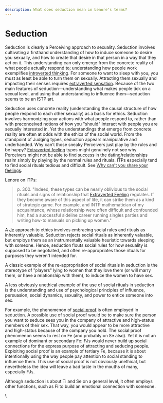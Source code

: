 ```yaml
---
description: What does seduction mean in Lenore's terms?
---
```


# Seduction

Seduction is clearly a Perceiving approach to sexuality. Seduction involves cultivating a firsthand understanding of how to induce someone to desire you sexually, and how to create that desire in that person in a way that they act on it. This understanding can only emerge from the concrete reality of what people actually respond to; understanding how people work exemplifies [introverted thinking](../../fundamentals/function-attitude/judgement/thinking/introverted-thinking.md). For someone to want to sleep with you, you must as least be able to turn them on sexually. Attracting them sexually and impacting their senses requires [extraverted sensation](../../fundamentals/function-attitude/perception/sensation/extraverted-sensation.md). Because of the two main features of seduction—understanding what makes people tick on a sexual level, and using that understanding to influence them—seduction seems to be an ISTP art.

Seduction uses concrete reality (understanding the causal structure of how people respond to each other sexually) as a basis for ethics. Seduction involves harmonizing your actions with what people respond to, rather than with preconceived notions of how you "should" interact with people you are sexually interested in. Yet the understandings that emerge from concrete reality are often at odds with the ethics of the social world. From the standpoint of Judging types, seduction appears manipulative and underhanded. Why can't those sneaky Perceivers just play by the rules and be happy? [Extraverted feeling](../../fundamentals/function-attitude/judgement/feeling/extraverted-feeling.md) types might genuinely not see why Perceivers might not be able to find success in the dating/relationships realm simply by playing by the normal rules and rituals. ITPs especially tend to find social rituals tedious and difficult. See [Why can't you share your feelings](../why-cant-you-share-your-feelings.md).

Lenore on ITPs:&#x20;

> p. 300. "Indeed, these types can be nearly oblivious to the social rituals and signs of relationship that [Extraverted Feeling](../../fundamentals/function-attitude/judgement/feeling/extraverted-feeling.md) regulates. If they become aware of this aspect of life, it can strike them as a kind of strategic game. For example, and INTP mathematician of my acquaintance, whose relationship were often difficult and confounded him, had a successful sideline career running singles parties and writing how-to manuals on picking up women."

A [Je](../../fundamentals/function-attitude/judgement/#extraverted-judgment) approach to ethics involves embracing social rules and rituals as inherently valuable. Seduction rejects social rituals as inherently valuable, but employs them as an instrumentally valuable heuristic towards sleeping with someone. Hence, seduction flouts social rules for how sexuality is supposed to be negotiated, and often re-appropriates those rituals for purposes they weren't intended for.

A classic example of the re-appropriation of social rituals in seduction is the stereotype of "players" lying to women that they love them (or will marry them, or have a relationship with them), to induce the women to have sex.

A less obviously unethical example of the use of social rituals in seduction is the understanding and use of psychological principles of influence, persuasion, social dynamics, sexuality, and power to entice someone into sex.

For example, the phenomenon of [social proof](https://web.archive.org/web/20080313062645/http://en.wikipedia.org/wiki/Social_proof) is often employed in seduction. A possible use of social proof would be to make sure the person you want to seduce sees you in the company of attractive and high-status members of their sex. That way, you would appear to be more attractive and high-status because of the company you hold. The social proof phenomenon seems to rest on Fe (and probably on Se also). Yet it is not an example of dominant or secondary Fe: FJs would never build up social connections for the express purpose of attracting and seducing people. Exploiting social proof is an example of tertiary Fe, because it is about intentionally using the way people pay attention to social standing to influence them. This use of social proof is not obviously unethical, but nevertheless the idea will leave a bad taste in the mouths of many, especially FJs.

Although seduction is about Ti and Se on a general level, it often employs other functions, such as Fi to build an emotional connection with someone.

\
